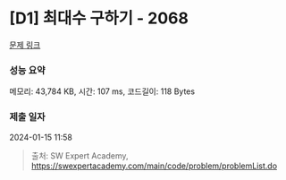 # [D1] 최대수 구하기 - 2068 

[문제 링크](https://swexpertacademy.com/main/code/problem/problemDetail.do?contestProbId=AV5QQhbqA4QDFAUq) 

### 성능 요약

메모리: 43,784 KB, 시간: 107 ms, 코드길이: 118 Bytes

### 제출 일자

2024-01-15 11:58



> 출처: SW Expert Academy, https://swexpertacademy.com/main/code/problem/problemList.do